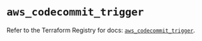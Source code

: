 # `aws_codecommit_trigger`

Refer to the Terraform Registry for docs: [`aws_codecommit_trigger`](https://registry.terraform.io/providers/hashicorp/aws/5.70.0/docs/resources/codecommit_trigger).
